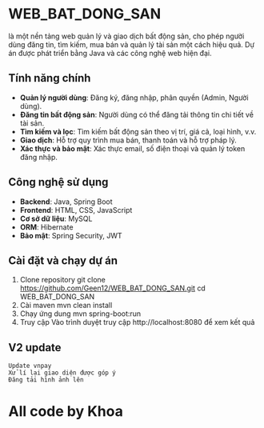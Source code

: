 # WEB_BAT_DONG_SAN

là một nền tảng web quản lý và giao dịch bất động sản, cho phép người dùng đăng tin, tìm kiếm, mua bán và quản lý tài sản một cách hiệu quả. Dự án được phát triển bằng Java và các công nghệ web hiện đại.

## Tính năng chính

- **Quản lý người dùng**: Đăng ký, đăng nhập, phân quyền (Admin, Người dùng).
- **Đăng tin bất động sản**: Người dùng có thể đăng tải thông tin chi tiết về tài sản.
- **Tìm kiếm và lọc**: Tìm kiếm bất động sản theo vị trí, giá cả, loại hình, v.v.
- **Giao dịch**: Hỗ trợ quy trình mua bán, thanh toán và hỗ trợ pháp lý.
- **Xác thực và bảo mật**: Xác thực email, số điện thoại và quản lý token đăng nhập.

## Công nghệ sử dụng

- **Backend**: Java, Spring Boot
- **Frontend**: HTML, CSS, JavaScript
- **Cơ sở dữ liệu**: MySQL
- **ORM**: Hibernate
- **Bảo mật**: Spring Security, JWT


## Cài đặt và chạy dự án

1. Clone repository
	git clone https://github.com/Geen12/WEB_BAT_DONG_SAN.git
	cd WEB_BAT_DONG_SAN
2. Cài maven
	mvn clean install
3. Chạy ứng dung
	mvn spring-boot:run
4. Truy cập
	Vào trình duyệt truy cập http://localhost:8080 để xem kết quả

## V2 update
	Update vnpay
	Xử lí lại giao diện được góp ý
	Đăng tải hình ảnh lên

# All code by Khoa